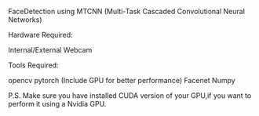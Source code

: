 FaceDetection using MTCNN (Multi-Task Cascaded Convolutional Neural Networks)

Hardware Required:

Internal/External Webcam


Tools Required:

opencv
pytorch (Include GPU for better performance)
Facenet
Numpy


P.S.
Make sure you have installed CUDA version of your GPU,if you want to perform it using a Nvidia GPU.